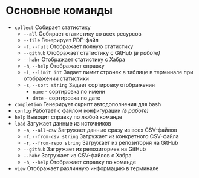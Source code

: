 # Основные команды

* `collect`     Собирает статистику
  * `--all`                 Собирает статистику со всех ресурсов
  * `--file`                Генерирует PDF-файл
  * `-f`, `--full`          Отображает полную статистику
  * `--github`              Отображает статистику с  GitHub _(в работе)_
  * `--habr`                Отображает статистику с Хабра
  * `-h`, `--help`          Отображает справку
  * `-l`, `--limit int`     Задает лимит строчек в таблице в терминале при отображении статистики
  * `-s`, `--sort string`   Задает сортировку отображения
    * `name` - сортировка по имени
    * `date` - сортировка по дате
* `completion`  Генерирует скрипт автодополнения для bash
* `config`      Работает с файлом конфигурации _(в работе)_
* `help`        Выводит справку по любой команде
* `load`        Загужает данные из источников
  * `-a`, `--all-csv`            Загружает данные сразу из всех CSV-файлов
  * `-f`, `--from-csv string`    Загружает из конкретного CSV-файла
  * `-r`, `--from-repo string`   Загружает из репозитория на GitHub
  * `--github`                   Загружает из репозиториев на GitHub
  * `--habr`                     Загружает из CSV-файлов с Хабра
  * `-h`, `--help`               Отображает справку по команде
* `view`        Отображает различную информацию в терминале